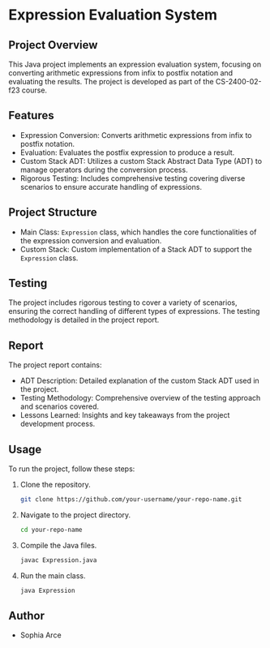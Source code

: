 # Expression Evaluation System

## Project Overview
This Java project implements an expression evaluation system, focusing on converting arithmetic expressions from infix to postfix notation and evaluating the results. The project is developed as part of the CS-2400-02-f23 course.

## Features
- Expression Conversion: Converts arithmetic expressions from infix to postfix notation.
- Evaluation: Evaluates the postfix expression to produce a result.
- Custom Stack ADT: Utilizes a custom Stack Abstract Data Type (ADT) to manage operators during the conversion process.
- Rigorous Testing: Includes comprehensive testing covering diverse scenarios to ensure accurate handling of expressions.

## Project Structure
- Main Class: `Expression` class, which handles the core functionalities of the expression conversion and evaluation.
- Custom Stack: Custom implementation of a Stack ADT to support the `Expression` class.

## Testing
The project includes rigorous testing to cover a variety of scenarios, ensuring the correct handling of different types of expressions. The testing methodology is detailed in the project report.

## Report
The project report contains:
- ADT Description: Detailed explanation of the custom Stack ADT used in the project.
- Testing Methodology: Comprehensive overview of the testing approach and scenarios covered.
- Lessons Learned: Insights and key takeaways from the project development process.

## Usage
To run the project, follow these steps:
1. Clone the repository.
   ```sh
   git clone https://github.com/your-username/your-repo-name.git
   ```
2. Navigate to the project directory.
   ```sh
   cd your-repo-name
   ```
3. Compile the Java files.
   ```sh
   javac Expression.java
   ```
4. Run the main class.
   ```sh
   java Expression
   ```

## Author
- Sophia Arce
